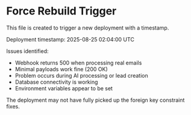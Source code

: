 # Force Rebuild Trigger

This file is created to trigger a new deployment with a timestamp.

Deployment timestamp: 2025-08-25 02:04:00 UTC

Issues identified:
- Webhook returns 500 when processing real emails
- Minimal payloads work fine (200 OK)
- Problem occurs during AI processing or lead creation
- Database connectivity is working
- Environment variables appear to be set

The deployment may not have fully picked up the foreign key constraint fixes.